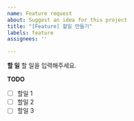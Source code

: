 ```yaml
---
name: Feature request
about: Suggest an idea for this project
title: "[Feature] 할일 만들기"
labels: feature
assignees: ''

---
```


**할 일**
할 일을 입력해주세요.

**TODO**
- [ ] 할일 1
- [ ] 할일 2
- [ ] 할일 3
